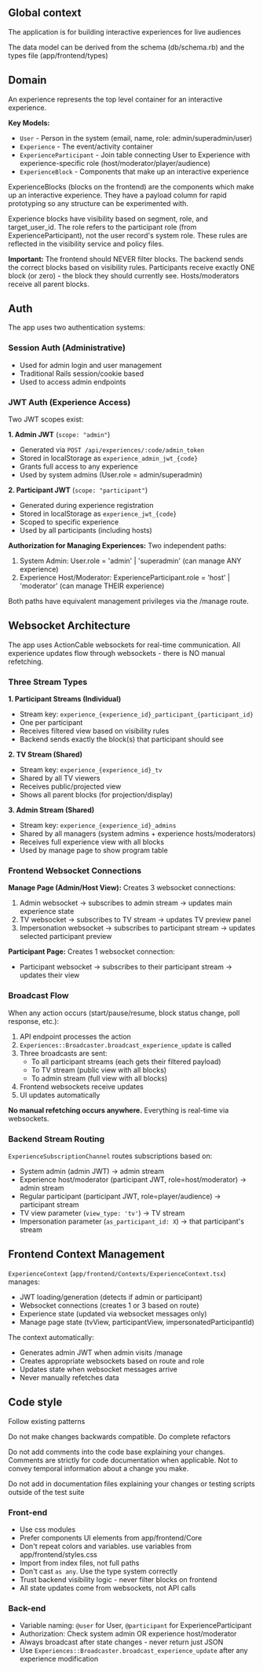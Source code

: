 ## Global context

The application is for building interactive experiences for live audiences

The data model can be derived from the schema (db/schema.rb) and the types file
(app/frontend/types)

## Domain

An experience represents the top level container for an interactive experience.

**Key Models:**

- `User` - Person in the system (email, name, role: admin/superadmin/user)
- `Experience` - The event/activity container
- `ExperienceParticipant` - Join table connecting User to Experience with experience-specific role (host/moderator/player/audience)
- `ExperienceBlock` - Components that make up an interactive experience

ExperienceBlocks (blocks on the frontend) are the components which make up an
interactive experience. They have a payload column for rapid prototyping so any
structure can be experimented with.

Experience blocks have visibility based on segment, role, and target_user_id.
The role refers to the participant role (from ExperienceParticipant), not the
user record's system role. These rules are reflected in the visibility service
and policy files.

**Important:** The frontend should NEVER filter blocks. The backend sends the
correct blocks based on visibility rules. Participants receive exactly ONE block
(or zero) - the block they should currently see. Hosts/moderators receive all
parent blocks.

## Auth

The app uses two authentication systems:

### Session Auth (Administrative)

- Used for admin login and user management
- Traditional Rails session/cookie based
- Used to access admin endpoints

### JWT Auth (Experience Access)

Two JWT scopes exist:

**1. Admin JWT** (`scope: "admin"`)

- Generated via `POST /api/experiences/:code/admin_token`
- Stored in localStorage as `experience_admin_jwt_{code}`
- Grants full access to any experience
- Used by system admins (User.role = admin/superadmin)

**2. Participant JWT** (`scope: "participant"`)

- Generated during experience registration
- Stored in localStorage as `experience_jwt_{code}`
- Scoped to specific experience
- Used by all participants (including hosts)

**Authorization for Managing Experiences:**
Two independent paths:

1. System Admin: User.role = 'admin' | 'superadmin' (can manage ANY experience)
2. Experience Host/Moderator: ExperienceParticipant.role = 'host' | 'moderator' (can manage THEIR experience)

Both paths have equivalent management privileges via the /manage route.

## Websocket Architecture

The app uses ActionCable websockets for real-time communication. All experience
updates flow through websockets - there is NO manual refetching.

### Three Stream Types

**1. Participant Streams (Individual)**

- Stream key: `experience_{experience_id}_participant_{participant_id}`
- One per participant
- Receives filtered view based on visibility rules
- Backend sends exactly the block(s) that participant should see

**2. TV Stream (Shared)**

- Stream key: `experience_{experience_id}_tv`
- Shared by all TV viewers
- Receives public/projected view
- Shows all parent blocks (for projection/display)

**3. Admin Stream (Shared)**

- Stream key: `experience_{experience_id}_admins`
- Shared by all managers (system admins + experience hosts/moderators)
- Receives full experience view with all blocks
- Used by manage page to show program table

### Frontend Websocket Connections

**Manage Page (Admin/Host View):**
Creates 3 websocket connections:

1. Admin websocket → subscribes to admin stream → updates main experience state
2. TV websocket → subscribes to TV stream → updates TV preview panel
3. Impersonation websocket → subscribes to participant stream → updates selected participant preview

**Participant Page:**
Creates 1 websocket connection:

- Participant websocket → subscribes to their participant stream → updates their view

### Broadcast Flow

When any action occurs (start/pause/resume, block status change, poll response, etc.):

1. API endpoint processes the action
2. `Experiences::Broadcaster.broadcast_experience_update` is called
3. Three broadcasts are sent:
   - To all participant streams (each gets their filtered payload)
   - To TV stream (public view with all blocks)
   - To admin stream (full view with all blocks)
4. Frontend websockets receive updates
5. UI updates automatically

**No manual refetching occurs anywhere.** Everything is real-time via websockets.

### Backend Stream Routing

`ExperienceSubscriptionChannel` routes subscriptions based on:

- System admin (admin JWT) → admin stream
- Experience host/moderator (participant JWT, role=host/moderator) → admin stream
- Regular participant (participant JWT, role=player/audience) → participant stream
- TV view parameter (`view_type: 'tv'`) → TV stream
- Impersonation parameter (`as_participant_id: X`) → that participant's stream

## Frontend Context Management

`ExperienceContext` (`app/frontend/Contexts/ExperienceContext.tsx`) manages:

- JWT loading/generation (detects if admin or participant)
- Websocket connections (creates 1 or 3 based on route)
- Experience state (updated via websocket messages only)
- Manage page state (tvView, participantView, impersonatedParticipantId)

The context automatically:

- Generates admin JWT when admin visits /manage
- Creates appropriate websockets based on route and role
- Updates state when websocket messages arrive
- Never manually refetches data

## Code style

Follow existing patterns

Do not make changes backwards compatible. Do complete refactors

Do not add comments into the code base explaining your changes. Comments are
strictly for code documentation when applicable. Not to convey temporal
information about a change you make.

Do not add in documentation files explaining your changes or testing scripts
outside of the test suite

### Front-end

- Use css modules
- Prefer components UI elements from app/frontend/Core
- Don't repeat colors and variables. use variables from app/frontend/styles.css
- Import from index files, not full paths
- Don't cast `as any`. Use the type system correctly
- Trust backend visibility logic - never filter blocks on frontend
- All state updates come from websockets, not API calls

### Back-end

- Variable naming: `@user` for User, `@participant` for ExperienceParticipant
- Authorization: Check system admin OR experience host/moderator
- Always broadcast after state changes - never return just JSON
- Use `Experiences::Broadcaster.broadcast_experience_update` after any experience modification
